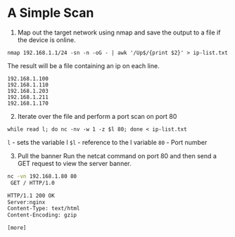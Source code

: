 # A Simple Scan

1. Map out the target network using nmap and save the output to a file if the device is online.

`nmap 192.168.1.1/24 -sn -n -oG - | awk '/Up$/{print $2}' > ip-list.txt`

The result will be a file containing an ip on each line.
```
192.168.1.100
192.168.1.110
192.168.1.203
192.168.1.211
192.168.1.170
```

2. Iterate over the file and perform a port scan on port 80

`while read l; do nc -nv -w 1 -z $l 80; done < ip-list.txt`

`l` - sets the variable l
`$l` - reference to the l variable
`80` - Port number

3. Pull the banner 
Run the netcat command on port 80 and then send a GET request to view the server banner.

```sh
nc -vn 192.168.1.80 80
 GET / HTTP/1.0

HTTP/1.1 200 OK
Server:nginx
Content-Type: text/html
Content-Encoding: gzip

[more]
```
